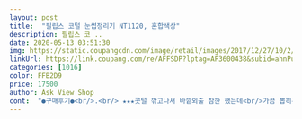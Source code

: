 ```yaml
---
layout: post 
title:  "필립스 코털 눈썹정리기 NT1120, 혼합색상" 
description: 필립스 코 ..
date: 2020-05-13 03:51:30 
img: https://static.coupangcdn.com/image/retail/images/2017/12/27/10/2/7175a96a-76df-4b45-8d2d-4330edc604e5.jpg 
linkUrl: https://link.coupang.com/re/AFFSDP?lptag=AF3600438&subid=ahnPublicAsk&pageKey=56567922&itemId=195771394&vendorItemId=3466182704&traceid=V0-113-cbfccb3de418da48 
categories: [1016] 
color: FFB2D9 
price: 17500 
author: Ask View Shop 
cont:  "●구매후기●<br/>.<br/> ★★★콧털 깎고나서 바깥외출 잠깐 했는데<br/>가끔 뽑히는 듯이 약간 아프게 정리 되는것들이 있는데<br/>고민 그만하고 이걸로 사서 쓰세요!!<br/>근데<br/>길가다가 작은 날파리?  같은게 코로 들어갔다고 쿨럭쿨럭<br/>남자들의 필수품!!<br/>남편의 콧털정리기가 고장나서<br/>남편이 처음써보는거라 잘 깎이는건지 모르겠다고 했는데<br/>남편이 코털을 작은 네일용(?) 가위로 깎는다길래<br/>눈썹을 정리하긴 힘들 것 같아요.<br/><br/>다음날 바로 받은 로켓배송!!<br/>다칠것같아서 기겁하고선<br/>무게도 사용하기에 가벼워요!!<br/>뭐 이정도 소음은 괜찮은것 같아요<br/>바로  주문했어요<br/>방수도 잘 돼서 흐르는 물에 청소하면 돼요!<br/>비슷한 제품, 가격대에 상품평 제일 좋은걸로 구매!!<br/>상품은 너무 좋은거같애여 여러개써봤는데 바로물로 씻어서 쓸수있어서 너무좋아여<br/>새로 구매했습니다!ㅎㅎ<br/>어찌나 킁킁거리며 기침해대는지... <br/><br/>이 제품은 아프지 않게 잘 정리가 되네요!<br/>충전식 아닌 AA건전지 1개를 넣어 사용하는거라 더 편해요<br/>코털 잘려나갈때 소리가 좀 크게 나는것 같은데<br/>콧털 제대로 잘 깎인것 같네요!!!<br/>.<br/> ★★★콧털 깎고나서 바깥외출 잠깐 했는데<br/>가끔 뽑히는 듯이 약간 아프게 정리 되는것들이 있는데<br/>고민 그만하고 이걸로 사서 쓰세요!!<br/>근데<br/>길가다가 작은 날파리?  같은게 코로 들어갔다고 쿨럭쿨럭<br/>남자들의 필수품!!<br/>남편의 콧털정리기가 고장나서<br/>남편이 처음써보는거라 잘 깎이는건지 모르겠다고 했는데<br/>남편이 코털을 작은 네일용(?) 가위로 깎는다길래<br/>눈썹을 정리하긴 힘들 것 같아요.<br/><br/>다음날 바로 받은 로켓배송!!<br/>다칠것같아서 기겁하고선<br/>무게도 사용하기에 가벼워요!!<br/>뭐 이정도 소음은 괜찮은것 같아요<br/>바로  주문했어요<br/>방수도 잘 돼서 흐르는 물에 청소하면 돼요!<br/>비슷한 제품, 가격대에 상품평 제일 좋은걸로 구매!!<br/>상품은 너무 좋은거같애여 여러개써봤는데 바로물로 씻어서 쓸수있어서 너무좋아여<br/>새로 구매했습니다!ㅎㅎ<br/>어찌나 킁킁거리며 기침해대는지... <br/><br/>이 제품은 아프지 않게 잘 정리가 되네요!<br/>충전식 아닌 AA건전지 1개를 넣어 사용하는거라 더 편해요<br/>코털 잘려나갈때 소리가 좀 크게 나는것 같은데<br/>콧털 제대로 잘 깎인것 같네요!!!<br/>" 
---
```

